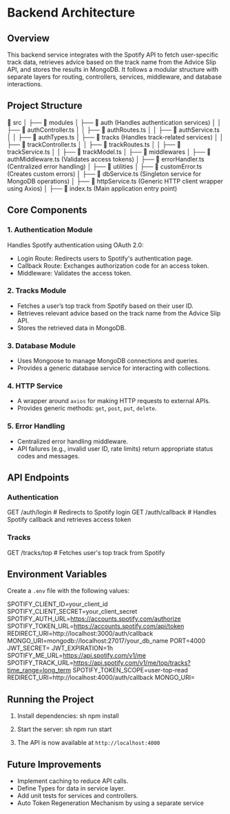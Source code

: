 # Backend Architecture

## Overview
This backend service integrates with the Spotify API to fetch user-specific track data, retrieves advice based on the track name from the Advice Slip API, and stores the results in MongoDB. It follows a modular structure with separate layers for routing, controllers, services, middleware, and database interactions.

## Project Structure
📂 src
│
├── 📂 modules
│ ├── 📂 auth (Handles authentication services)
│ │ ├── 📄 authController.ts
│ │ ├── 📄 authRoutes.ts
│ │ ├── 📄 authService.ts
│ │ ├── 📄 authTypes.ts
│ ├── 📂 tracks (Handles track-related services)
│ │ ├── 📄 trackController.ts
│ │ ├── 📄 trackRoutes.ts
│ │ ├── 📄 trackService.ts
│ │ ├── 📄 trackModel.ts
│
├── 📂 middlewares
│ ├── 📄 authMiddleware.ts (Validates access tokens)
│ ├── 📄 errorHandler.ts (Centralized error handling)
│
├── 📂 utilities
│ ├── 📄 customError.ts (Creates custom errors)
│ ├── 📄 dbService.ts (Singleton service for MongoDB operations)
│ ├── 📄 httpService.ts (Generic HTTP client wrapper using Axios)
│
├── 📄 index.ts (Main application entry point)


## Core Components

### 1. Authentication Module
Handles Spotify authentication using OAuth 2.0:
- Login Route: Redirects users to Spotify's authentication page.
- Callback Route: Exchanges authorization code for an access token.
- Middleware: Validates the access token.

### 2. Tracks Module
- Fetches a user’s top track from Spotify based on their user ID.
- Retrieves relevant advice based on the track name from the Advice Slip API.
- Stores the retrieved data in MongoDB.

### 3. Database Module
- Uses Mongoose to manage MongoDB connections and queries.
- Provides a generic database service for interacting with collections.

### 4. HTTP Service
- A wrapper around `axios` for making HTTP requests to external APIs.
- Provides generic methods: `get`, `post`, `put`, `delete`.

### 5. Error Handling
- Centralized error handling middleware.
- API failures (e.g., invalid user ID, rate limits) return appropriate status codes and messages.

## API Endpoints

### Authentication

GET /auth/login       # Redirects to Spotify login
GET /auth/callback    # Handles Spotify callback and retrieves access token


### Tracks

GET /tracks/top  # Fetches user's top track from Spotify


## Environment Variables
Create a `.env` file with the following values:

SPOTIFY_CLIENT_ID=your_client_id
SPOTIFY_CLIENT_SECRET=your_client_secret
SPOTIFY_AUTH_URL=https://accounts.spotify.com/authorize
SPOTIFY_TOKEN_URL=https://accounts.spotify.com/api/token
REDIRECT_URI=http://localhost:3000/auth/callback
MONGO_URI=mongodb://localhost:27017/your_db_name
PORT=4000
JWT_SECRET=
JWT_EXPIRATION=1h
SPOTIFY_ME_URL=https://api.spotify.com/v1/me
SPOTIFY_TRACK_URL=https://api.spotify.com/v1/me/top/tracks?time_range=long_term
SPOTIFY_TOKEN_SCOPE=user-top-read
REDIRECT_URI=http://localhost:4000/auth/callback
MONGO_URI=


## Running the Project
1. Install dependencies:
   sh
   npm install
   
2. Start the server:
   sh
   npm run start
   
3. The API is now available at `http://localhost:4000`

## Future Improvements
- Implement caching to reduce API calls.
- Define Types for data in service layer.
- Add unit tests for services and controllers.
- Auto Token Regeneration Mechanism by using a separate service

